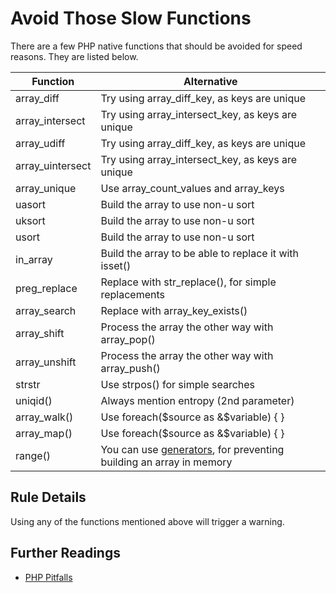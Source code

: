 <!-- Performances -->
# Avoid Those Slow Functions

There are a few PHP native functions that should be avoided for speed reasons. They are listed below. 

| Function | Alternative |
|---|---|
| array\_diff        | Try using array\_diff\_key, as keys are unique |
| array\_intersect   | Try using array\_intersect\_key, as keys are unique |
| array\_udiff       | Try using array\_diff\_key, as keys are unique |
| array\_uintersect  | Try using array\_intersect\_key, as keys are unique |
| array\_unique      | Use array\_count\_values and array\_keys|
| uasort             | Build the array to use non-u sort|
| uksort             | Build the array to use non-u sort|
| usort              | Build the array to use non-u sort|
| in\_array          | Build the array to be able to replace it with isset() |
| preg\_replace      | Replace with str\_replace(), for simple replacements |
| array\_search      | Replace with array\_key\_exists() |
| array\_shift       | Process the array the other way with array\_pop() |
| array\_unshift     | Process the array the other way with array\_push() |
| strstr             | Use strpos() for simple searches |
| uniqid()           | Always mention entropy (2nd parameter) |
| array\_walk()      | Use foreach($source as &$variable) { } |
| array\_map()       | Use foreach($source as &$variable) { } |
| range()            | You can use [generators](http://php.net/manual/language.generators.overview.php), for preventing building an array in memory|


## Rule Details

Using any of the functions mentioned above will trigger a warning. 

<!--
### Options

## When Not To Use It
-->

## Further Readings

* [PHP Pitfalls](https://secure.phabricator.com/book/phabflavor/article/php_pitfalls/)
